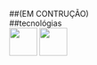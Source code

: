 ##(EM CONTRUÇÃO)
<br>
##tecnológias
<br>
<img src="https://cdn.jsdelivr.net/gh/devicons/devicon/icons/linux/linux-original.svg" width="50" height="50" />
<img src="https://cdn.jsdelivr.net/gh/devicons/devicon/icons/lua/lua-original.svg" width="50" height="50" />
